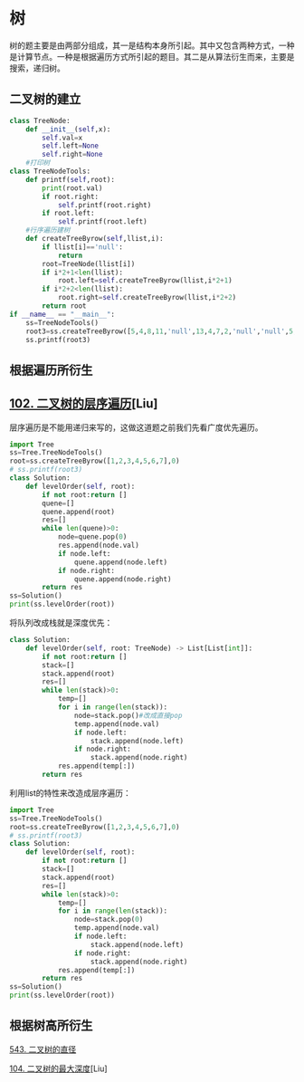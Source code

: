 # 树
树的题主要是由两部分组成，其一是结构本身所引起。其中又包含两种方式，一种是计算节点。一种是根据遍历方式所引起的题目。其二是从算法衍生而来，主要是搜索，递归树。
## 二叉树的建立
```python
class TreeNode:
    def __init__(self,x):
        self.val=x
        self.left=None
        self.right=None
    #打印树
class TreeNodeTools:
    def printf(self,root):
        print(root.val)
        if root.right:
            self.printf(root.right)
        if root.left:
            self.printf(root.left)
    #行序遍历建树
    def createTreeByrow(self,llist,i):
        if llist[i]=='null':
            return
        root=TreeNode(llist[i])
        if i*2+1<len(llist):
            root.left=self.createTreeByrow(llist,i*2+1)
        if i*2+2<len(llist):
            root.right=self.createTreeByrow(llist,i*2+2)
        return root
if __name__ == "__main__":
    ss=TreeNodeTools()
    root3=ss.createTreeByrow([5,4,8,11,'null',13,4,7,2,'null','null',5,1],0)
    ss.printf(root3)
```

## 根据遍历所衍生
## [102. 二叉树的层序遍历](https://leetcode-cn.com/problems/binary-tree-level-order-traversal/)[Liu]
层序遍历是不能用递归来写的，这做这道题之前我们先看广度优先遍历。
```python
import Tree
ss=Tree.TreeNodeTools()
root=ss.createTreeByrow([1,2,3,4,5,6,7],0)
# ss.printf(root3)
class Solution:
    def levelOrder(self, root):
        if not root:return []
        quene=[]
        quene.append(root)
        res=[]
        while len(quene)>0:
            node=quene.pop(0)
            res.append(node.val)
            if node.left:
                quene.append(node.left)
            if node.right:
                quene.append(node.right)
        return res
ss=Solution()
print(ss.levelOrder(root))

```
将队列改成栈就是深度优先：
```python
class Solution:
    def levelOrder(self, root: TreeNode) -> List[List[int]]:
        if not root:return []
        stack=[]
        stack.append(root)
        res=[]
        while len(stack)>0:
            temp=[]
            for i in range(len(stack)):
                node=stack.pop()#改成直接pop
                temp.append(node.val)
                if node.left:
                    stack.append(node.left)
                if node.right:
                    stack.append(node.right)
            res.append(temp[:])
        return res
```
利用list的特性来改造成层序遍历：
```python
import Tree
ss=Tree.TreeNodeTools()
root=ss.createTreeByrow([1,2,3,4,5,6,7],0)
# ss.printf(root3)
class Solution:
    def levelOrder(self, root):
        if not root:return []
        stack=[]
        stack.append(root)
        res=[]
        while len(stack)>0:
            temp=[]
            for i in range(len(stack)):
                node=stack.pop(0)
                temp.append(node.val)
                if node.left:
                    stack.append(node.left)
                if node.right:
                    stack.append(node.right)
            res.append(temp[:])
        return res
ss=Solution()
print(ss.levelOrder(root))
```

## 根据树高所衍生
[543. 二叉树的直径](https://leetcode-cn.com/problems/diameter-of-binary-tree/)

[104. 二叉树的最大深度](https://leetcode-cn.com/problems/maximum-depth-of-binary-tree/)[Liu]